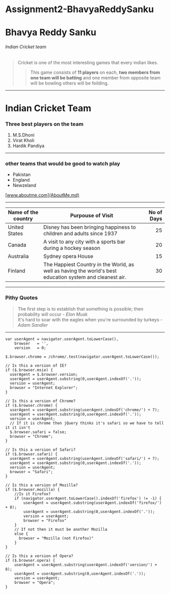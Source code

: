 # Assignment2-BhavyaReddySanku
# Bhavya Reddy Sanku
###### Indian Cricket team
> Cricket is one of the most interesting games that every indian likes. 
>> This game consists of **11 players** on each, **two members from one team will be batting** and one member from opposite team will be bowling others will be feilding.
---
# Indian Cricket Team
### Three best players on the team
1. M.S.Dhoni
2. Virat Kholi
3. Hardik Pandiya
---
### other teams that would be good to watch play

* Pakistan 
* England 
* Newzeland

[www.aboutme.com](AboutMe.md)

---

| Name of the country | Purpouse of Visit| No of Days |
| --- | --- | ---: |
| United States| Disney has been bringing happiness to children and adults since 1937 | 25 |
| Canada | A visit to any city with a sports bar during a hockey season | 20 |
| Australia |  Sydney opera House| 15 |
| Finland | The Happiest Country in the World, as well as having the world's best education system and cleanest air. | 30 |

---
### Pithy Quotes
> The first step is to establish that something is possible; then probability will occur - *Elon Musk* <br>
> It's hard to soar with the eagles when you're surrounded by turkeys - *Adam Sandler*

---
```
var userAgent = navigator.userAgent.toLowerCase(),
    browser   = '',
    version   = 0;

$.browser.chrome = /chrome/.test(navigator.userAgent.toLowerCase());

// Is this a version of IE?
if ($.browser.msie) {
  userAgent = $.browser.version;
  userAgent = userAgent.substring(0,userAgent.indexOf('.'));	
  version = userAgent;
  browser = "Internet Explorer";
}

// Is this a version of Chrome?
if ($.browser.chrome) {
  userAgent = userAgent.substring(userAgent.indexOf('chrome/') + 7);
  userAgent = userAgent.substring(0,userAgent.indexOf('.'));	
  version = userAgent;
  // If it is chrome then jQuery thinks it's safari so we have to tell it it isn't
  $.browser.safari = false;
  browser = "Chrome";
}

// Is this a version of Safari?
if ($.browser.safari) {
  userAgent = userAgent.substring(userAgent.indexOf('safari/') + 7);	
  userAgent = userAgent.substring(0,userAgent.indexOf('.'));
  version = userAgent;	
  browser = "Safari";
}

// Is this a version of Mozilla?
if ($.browser.mozilla) {
	//Is it Firefox?
	if (navigator.userAgent.toLowerCase().indexOf('firefox') != -1) {
		userAgent = userAgent.substring(userAgent.indexOf('firefox/') + 8);
		userAgent = userAgent.substring(0,userAgent.indexOf('.'));
		version = userAgent;
		browser = "Firefox"
	}
	// If not then it must be another Mozilla
	else {
	  browser = "Mozilla (not Firefox)"
	}
}

// Is this a version of Opera?
if ($.browser.opera) {
	userAgent = userAgent.substring(userAgent.indexOf('version/') + 8);
	userAgent = userAgent.substring(0,userAgent.indexOf('.'));
	version = userAgent;
	browser = "Opera";
}
```
